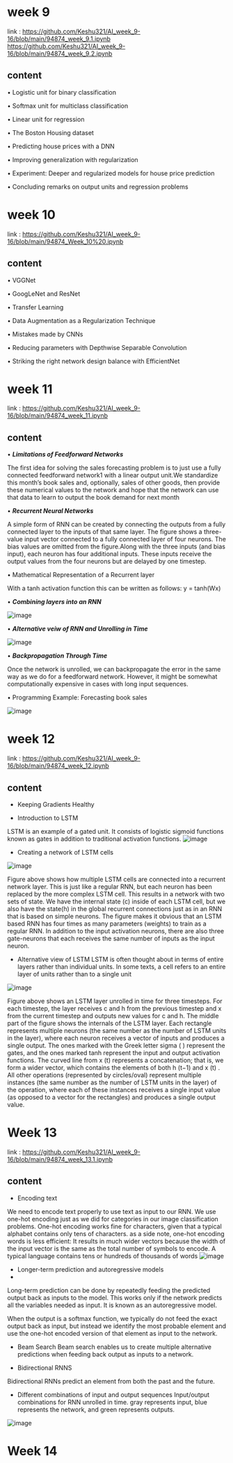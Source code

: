 # week 9 
link :
https://github.com/Keshu321/AI_week_9-16/blob/main/94874_week_9.1.ipynb
https://github.com/Keshu321/AI_week_9-16/blob/main/94874_week_9.2.ipynb

## content 

• Logistic unit for binary classification

• Softmax unit for multiclass classification

• Linear unit for regression

• The Boston Housing dataset

• Predicting house prices with a DNN

• Improving generalization with regularization

• Experiment: Deeper and regularized models for house
price prediction

• Concluding remarks on output units and regression
problems


# week 10 

link : https://github.com/Keshu321/AI_week_9-16/blob/main/94874_Week_10%20.ipynb

## content 

• VGGNet

• GoogLeNet and ResNet

• Transfer Learning

• Data Augmentation as a Regularization Technique

• Mistakes made by CNNs

• Reducing parameters with Depthwise Separable Convolution

• Striking the right network design balance with EfficientNet



# week 11 
link : https://github.com/Keshu321/AI_week_9-16/blob/main/94874_week_11.ipynb

## content 

• ***Limitations of Feedforward Networks***

The first idea for solving the sales forecasting problem is to just use a fully
connected feedforward network1 with a linear output unit.We standardize this
month’s book sales and, optionally, sales of other goods, then provide these
numerical values to the network and hope that the network can use that data to
learn to output the book demand for next month

• ***Recurrent Neural Networks***

A simple form of RNN can be created by connecting the outputs from a fully
connected layer to the inputs of that same layer. The
figure shows a three-value input vector connected to a fully connected layer of
four neurons. The bias values are omitted from the figure.Along with the three
inputs (and bias input), each neuron has four additional inputs. These inputs
receive the output values from the four neurons but are delayed by one
timestep.


• Mathematical Representation of a Recurrent layer

With a tanh activation function this can be written as follows:
y = tanh(Wx)

• ***Combining layers into an RNN***

![image](https://user-images.githubusercontent.com/92859942/200756273-23a25f26-412d-46ca-862b-4344ff66cb97.png)


• ***Alternative veiw of RNN and Unrolling in Time***

![image](https://user-images.githubusercontent.com/92859942/200756389-cb0027a6-ea7f-446f-bb06-386166798eab.png)


• ***Backpropagation Through Time***

Once the network is unrolled, we can backpropagate the error in the
same way as we do for a feedforward network. However, it might be
somewhat computationally expensive in cases with long input sequences.

• Programming Example: Forecasting book sales

![image](https://user-images.githubusercontent.com/92859942/200756155-7e2dc181-e34a-4bce-bcd9-0cd9164a8aae.png)



# week 12 

link : https://github.com/Keshu321/AI_week_9-16/blob/main/94874_week_12.ipynb

## content 

- Keeping Gradients Healthy

- Introduction to LSTM

LSTM is an example of a gated unit. It consists of logistic sigmoid
functions known as gates in addition to traditional activation functions.
 ![image](https://user-images.githubusercontent.com/92859942/205247773-bfbc0a5e-2aab-4e8d-9734-f16c5c2a55af.png)

- Creating a network of LSTM cells

![image](https://user-images.githubusercontent.com/92859942/205248182-4134e1b9-fc3e-42dc-8c5e-cc43a37f9bc2.png)


Figure above shows how multiple LSTM cells are connected into a
recurrent network layer. This is just like a regular RNN, but each neuron
has been replaced by the more complex LSTM cell. This results in a
network with two sets of state. We have the internal state (c) inside of each
LSTM cell, but we also have the state(h) in the global recurrent
connections just as in an RNN that is based on simple neurons.
The figure makes it obvious that an LSTM based RNN has four times as
many parameters (weights) to train as a regular RNN. In addition to the
input activation neurons, there are also three gate-neurons that each
receives the same number of inputs as the input neuron.

- Alternative view of LSTM
LSTM is often thought about in terms of entire layers rather than individual
units. In some texts, a cell refers to an entire layer of units rather than to a
single unit

![image](https://user-images.githubusercontent.com/92859942/205248431-bc4f4c69-2dff-424c-a4ab-6c66de850a3d.png)


Figure above shows an LSTM layer unrolled in time for three timesteps.
For each timestep, the layer receives c and h from the previous timestep
and x from the current timestep and outputs new values for c and h.
The middle part of the figure shows the internals of the LSTM layer.
Each rectangle represents multiple neurons (the same number as the
number of LSTM units in the layer), where each neuron receives a
vector of inputs and produces a single output. The ones marked with the
Greek letter sigma ( ) represent the gates, and the ones marked tanh
represent the input and output activation functions. The curved line from
x
(t)
represents a concatenation; that is, we form a wider vector, which
contains the elements of both h
(t−1) and x
(t)
. All other operations
(represented by circles/oval) represent multiple instances (the same
number as the number of LSTM units in the layer) of the operation,
where each of these instances receives a single input value (as opposed
to a vector for the rectangles) and produces a single output value.

# Week 13 

link : 
https://github.com/Keshu321/AI_week_9-16/blob/main/94874_week_13.1.ipynb


## content 

- Encoding text

We need to encode text properly to use text as input to our RNN.
We use one-hot encoding just as we did for categories in our image
classification problems.
 One-hot encoding works fine for characters, given that a typical
alphabet contains only tens of characters. as a side note, one-hot
encoding words is less efficient: It results in much wider vectors
because the width of the input vector is the same as the total number of
symbols to encode. A typical language contains tens or hundreds of
thousands of words
![image](https://user-images.githubusercontent.com/92859942/205249228-17a111ac-e61b-4034-bffe-f1950c9d50cf.png)

- Longer-term prediction and autoregressive models
- 
Long-term prediction can be done by repeatedly feeding the predicted
output back as inputs to the model. This works only if the network
predicts all the variables needed as input. It is known as an
autoregressive model.

When the output is a softmax function, we typically do not feed the exact
output back as input, but instead we identify the most probable element
and use the one-hot encoded version of that element as input to the
network.

- Beam Search
Beam search enables us to create multiple alternative predictions
when feeding back output as inputs to a network.

- Bidirectional RNNS

Bidirectional RNNs predict an element from both the past and the future.

- Different combinations of input and output sequences
Input/output combinations for RNN unrolled in time. gray
represents input, blue represents the network, and green represents outputs.

![image](https://user-images.githubusercontent.com/92859942/205249694-0eb2a6ce-6949-410f-9eeb-08d81c163948.png)


# Week 14 


